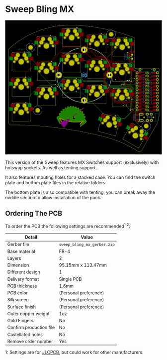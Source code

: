 # Sweep Bling MX
![](/gallery/sweep-bling-mx.jpg)

This version of the Sweep features MX Switches support (exclusively) with hotswap sockets. As well as tenting support.

It also features mouting holes for a stacked case. You can find the switch plate and bottom plate files in the relative folders.

The bottom plate is also compatible with tenting, you can break away the middle section to allow installation of the puck.

## Ordering The PCB

To order the PCB the following settings are recommended<sup>1,2</sup>: 

|Detail|Value|
|---|---|
|Gerber file|`sweep_bling_mx_gerber.zip`|
|Base material|FR-4|
|Layers|2|
|Dimension|95.15mm x 113.47mm|
|Different design|1|
|Delivery format|Single PCB|
|PCB thickness|1.6mm|
|PCB color|(Personal preference)|
|Silkscreen|(Personal preference)|
|Surface finish|(Personal preference)|
|Outer copper weight|1oz|
|Gold Fingers|No|
|Confirm production file|No|
|Castellated holes|No|
|Remove order number|Yes|

1: Settings are for [JLCPCB](https://jlcpcb.com/), but could work for other manufacturers.

